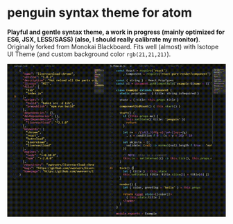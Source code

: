 # penguin syntax theme for atom

**Playful and gentle syntax theme, a work in progress (mainly optimized for ES6, JSX, LESS/SASS) (also, I should really calibrate my monitor)**. Originally forked from Monokai Blackboard. Fits well (almost) with Isotope UI Theme (and custom background color `rgb(21,21,21)`).

![demo](https://github.com/vweevers/penguin-theme-syntax/raw/master/demo.gif)
